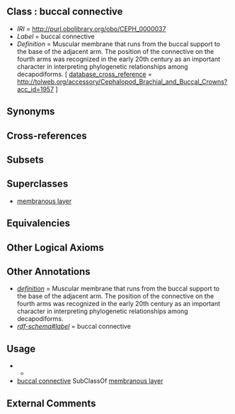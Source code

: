 
## Class : buccal connective

 * *IRI* = http://purl.obolibrary.org/obo/CEPH_0000037
 * *Label* = buccal connective
 * *Definition* = Muscular membrane that runs from the buccal support to the base of the adjacent arm. The position of the connective on the fourth arms was recognized in the early 20th century as an important character in interpreting phylogenetic relationships among decapodiforms. [ [database_cross_reference](../../ef/oboInOwl#hasDbXref.md) = http://tolweb.org/accessory/Cephalopod_Brachial_and_Buccal_Crowns?acc_id=1957 ]

## Synonyms


## Cross-references


## Subsets


## Superclasses

 * [membranous layer](../../UBERON/58/UBERON_0000158.md)

## Equivalencies


## Other Logical Axioms


## Other Annotations

 * *[definition](../../IAO/15/IAO_0000115.md)* = Muscular membrane that runs from the buccal support to the base of the adjacent arm. The position of the connective on the fourth arms was recognized in the early 20th century as an important character in interpreting phylogenetic relationships among decapodiforms.
 * *[rdf-schema#label](../../el/rdf-schema#label.md)* = buccal connective

## Usage

 * -
 * [buccal connective](../../CEPH/37/CEPH_0000037.md) SubClassOf [membranous layer](../../UBERON/58/UBERON_0000158.md)

## External Comments

